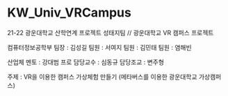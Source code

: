 # KW_Univ_VRCampus
21-22 광운대학교 산학연계 프로젝트 성태지팀 // 광운대학교 VR 캠퍼스 프로젝트

컴퓨터정보공학부
팀장 : 김성길
팀원 : 서여지
팀원 : 김민태
팀원 : 염해빈

산업체 멘토 : 강대범 프로
담당교수 : 심동규
담당조교 : 변주형

주제 : VR을 이용한 캠퍼스 가상체험 만들기 (메타버스를 이용한 광운대학교 가상캠퍼스)